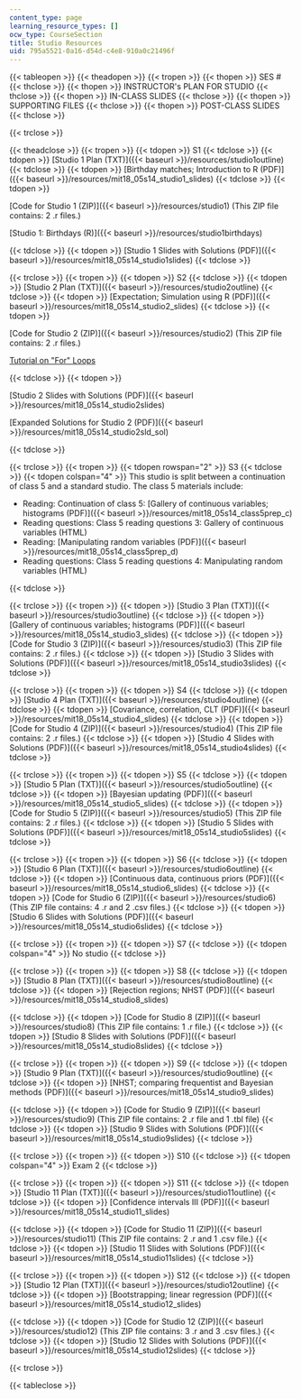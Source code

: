 ```yaml
---
content_type: page
learning_resource_types: []
ocw_type: CourseSection
title: Studio Resources
uid: 795a5521-0a16-d54d-c4e8-910a0c21496f
---
```


{{< tableopen >}}
{{< theadopen >}}
{{< tropen >}}
{{< thopen >}}
SES #
{{< thclose >}}
{{< thopen >}}
INSTRUCTOR's PLAN FOR STUDIO
{{< thclose >}}
{{< thopen >}}
IN-CLASS SLIDES
{{< thclose >}}
{{< thopen >}}
SUPPORTING FILES
{{< thclose >}}
{{< thopen >}}
POST-CLASS SLIDES
{{< thclose >}}

{{< trclose >}}

{{< theadclose >}}
{{< tropen >}}
{{< tdopen >}}
S1
{{< tdclose >}}
{{< tdopen >}}
[Studio 1 Plan (TXT)]({{< baseurl >}}/resources/studio1outline)
{{< tdclose >}}
{{< tdopen >}}
[Birthday matches; Introduction to R (PDF)]({{< baseurl >}}/resources/mit18_05s14_studio1_slides)
{{< tdclose >}}
{{< tdopen >}}


[Code for Studio 1 (ZIP)]({{< baseurl >}}/resources/studio1) (This ZIP file contains: 2 .r files.)

[Studio 1: Birthdays (R)]({{< baseurl >}}/resources/studio1birthdays)


{{< tdclose >}}
{{< tdopen >}}
[Studio 1 Slides with Solutions (PDF)]({{< baseurl >}}/resources/mit18_05s14_studio1slides)
{{< tdclose >}}

{{< trclose >}}
{{< tropen >}}
{{< tdopen >}}
S2
{{< tdclose >}}
{{< tdopen >}}
[Studio 2 Plan (TXT)]({{< baseurl >}}/resources/studio2outline)
{{< tdclose >}}
{{< tdopen >}}
[Expectation; Simulation using R (PDF)]({{< baseurl >}}/resources/mit18_05s14_studio2_slides)
{{< tdclose >}}
{{< tdopen >}}


[Code for Studio 2 (ZIP)]({{< baseurl >}}/resources/studio2) (This ZIP file contains: 2 .r files.)

[Tutorial on "For" Loops](/ans7870/18/18.05/s14/html/r-tut-forloop.html)


{{< tdclose >}}
{{< tdopen >}}


[Studio 2 Slides with Solutions (PDF)]({{< baseurl >}}/resources/mit18_05s14_studio2slides)

[Expanded Solutions for Studio 2 (PDF)]({{< baseurl >}}/resources/mit18_05s14_studio2sld_sol)


{{< tdclose >}}

{{< trclose >}}
{{< tropen >}}
{{< tdopen rowspan="2" >}}
S3
{{< tdclose >}}
{{< tdopen colspan="4" >}}
This studio is split between a continuation of class 5 and a standard studio. The class 5 materials include:

*   Reading: Continuation of class 5: [Gallery of continuous variables; histograms (PDF)]({{< baseurl >}}/resources/mit18_05s14_class5prep_c)
*   Reading questions: Class 5 reading questions 3: Gallery of continuous variables (HTML)
*   Reading: [Manipulating random variables (PDF)]({{< baseurl >}}/resources/mit18_05s14_class5prep_d)
*   Reading questions: Class 5 reading questions 4: Manipulating random variables (HTML)


{{< tdclose >}}

{{< trclose >}}
{{< tropen >}}
{{< tdopen >}}
[Studio 3 Plan (TXT)]({{< baseurl >}}/resources/studio3outline)
{{< tdclose >}}
{{< tdopen >}}
[Gallery of continuous variables; histograms (PDF)]({{< baseurl >}}/resources/mit18_05s14_studio3_slides)
{{< tdclose >}}
{{< tdopen >}}
[Code for Studio 3 (ZIP)]({{< baseurl >}}/resources/studio3) (This ZIP file contains: 2 .r files.)
{{< tdclose >}}
{{< tdopen >}}
[Studio 3 Slides with Solutions (PDF)]({{< baseurl >}}/resources/mit18_05s14_studio3slides)
{{< tdclose >}}

{{< trclose >}}
{{< tropen >}}
{{< tdopen >}}
S4
{{< tdclose >}}
{{< tdopen >}}
[Studio 4 Plan (TXT)]({{< baseurl >}}/resources/studio4outline)
{{< tdclose >}}
{{< tdopen >}}
[Covariance, correlation, CLT (PDF)]({{< baseurl >}}/resources/mit18_05s14_studio4_slides)
{{< tdclose >}}
{{< tdopen >}}
[Code for Studio 4 (ZIP)]({{< baseurl >}}/resources/studio4) (This ZIP file contains: 2 .r files.)
{{< tdclose >}}
{{< tdopen >}}
[Studio 4 Slides with Solutions (PDF)]({{< baseurl >}}/resources/mit18_05s14_studio4slides)
{{< tdclose >}}

{{< trclose >}}
{{< tropen >}}
{{< tdopen >}}
S5
{{< tdclose >}}
{{< tdopen >}}
[Studio 5 Plan (TXT)]({{< baseurl >}}/resources/studio5outline)
{{< tdclose >}}
{{< tdopen >}}
[Bayesian updating (PDF)]({{< baseurl >}}/resources/mit18_05s14_studio5_slides)
{{< tdclose >}}
{{< tdopen >}}
[Code for Studio 5 (ZIP)]({{< baseurl >}}/resources/studio5) (This ZIP file contains: 2 .r files.)
{{< tdclose >}}
{{< tdopen >}}
[Studio 5 Slides with Solutions (PDF)]({{< baseurl >}}/resources/mit18_05s14_studio5slides)
{{< tdclose >}}

{{< trclose >}}
{{< tropen >}}
{{< tdopen >}}
S6
{{< tdclose >}}
{{< tdopen >}}
[Studio 6 Plan (TXT)]({{< baseurl >}}/resources/studio6outline)
{{< tdclose >}}
{{< tdopen >}}
[Continuous data, continuous priors (PDF)]({{< baseurl >}}/resources/mit18_05s14_studio6_slides)
{{< tdclose >}}
{{< tdopen >}}
[Code for Studio 6 (ZIP)]({{< baseurl >}}/resources/studio6) (This ZIP file contains: 4 .r and 2 .csv files.)
{{< tdclose >}}
{{< tdopen >}}
[Studio 6 Slides with Solutions (PDF)]({{< baseurl >}}/resources/mit18_05s14_studio6slides)
{{< tdclose >}}

{{< trclose >}}
{{< tropen >}}
{{< tdopen >}}
S7
{{< tdclose >}}
{{< tdopen colspan="4" >}}
No studio
{{< tdclose >}}

{{< trclose >}}
{{< tropen >}}
{{< tdopen >}}
S8
{{< tdclose >}}
{{< tdopen >}}
[Studio 8 Plan (TXT)]({{< baseurl >}}/resources/studio8outline)
{{< tdclose >}}
{{< tdopen >}}
[Rejection regions; NHST (PDF)]({{< baseurl >}}/resources/mit18_05s14_studio8_slides)  

{{< tdclose >}}
{{< tdopen >}}
[Code for Studio 8 (ZIP)]({{< baseurl >}}/resources/studio8) (This ZIP file contains: 1 .r file.)
{{< tdclose >}}
{{< tdopen >}}
[Studio 8 Slides with Solutions (PDF)]({{< baseurl >}}/resources/mit18_05s14_studio8slides)
{{< tdclose >}}

{{< trclose >}}
{{< tropen >}}
{{< tdopen >}}
S9
{{< tdclose >}}
{{< tdopen >}}
[Studio 9 Plan (TXT)]({{< baseurl >}}/resources/studio9outline)
{{< tdclose >}}
{{< tdopen >}}
[NHST; comparing frequentist and Bayesian methods (PDF)]({{< baseurl >}}/resources/mit18_05s14_studio9_slides)  

{{< tdclose >}}
{{< tdopen >}}
[Code for Studio 9 (ZIP)]({{< baseurl >}}/resources/studio9) (This ZIP file contains: 2 .r file and 1 .tbl file)
{{< tdclose >}}
{{< tdopen >}}
[Studio 9 Slides with Solutions (PDF)]({{< baseurl >}}/resources/mit18_05s14_studio9slides)
{{< tdclose >}}

{{< trclose >}}
{{< tropen >}}
{{< tdopen >}}
S10
{{< tdclose >}}
{{< tdopen colspan="4" >}}
Exam 2
{{< tdclose >}}

{{< trclose >}}
{{< tropen >}}
{{< tdopen >}}
S11
{{< tdclose >}}
{{< tdopen >}}
[Studio 11 Plan (TXT)]({{< baseurl >}}/resources/studio11outline)
{{< tdclose >}}
{{< tdopen >}}
[Confidence intervals III (PDF)]({{< baseurl >}}/resources/mit18_05s14_studio11_slides)  

{{< tdclose >}}
{{< tdopen >}}
[Code for Studio 11 (ZIP)]({{< baseurl >}}/resources/studio11) (This ZIP file contains: 2 .r and 1 .csv file.)
{{< tdclose >}}
{{< tdopen >}}
[Studio 11 Slides with Solutions (PDF)]({{< baseurl >}}/resources/mit18_05s14_studio11slides)
{{< tdclose >}}

{{< trclose >}}
{{< tropen >}}
{{< tdopen >}}
S12
{{< tdclose >}}
{{< tdopen >}}
[Studio 12 Plan (TXT)]({{< baseurl >}}/resources/studio12outline)
{{< tdclose >}}
{{< tdopen >}}
[Bootstrapping; linear regression (PDF)]({{< baseurl >}}/resources/mit18_05s14_studio12_slides)  

{{< tdclose >}}
{{< tdopen >}}
[Code for Studio 12 (ZIP)]({{< baseurl >}}/resources/studio12) (This ZIP file contains: 3 .r and 3 .csv files.)
{{< tdclose >}}
{{< tdopen >}}
[Studio 12 Slides with Solutions (PDF)]({{< baseurl >}}/resources/mit18_05s14_studio12slides)
{{< tdclose >}}

{{< trclose >}}

{{< tableclose >}}